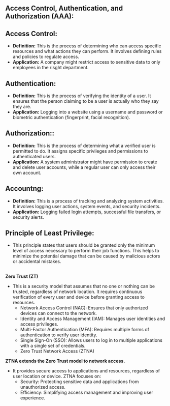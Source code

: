 ## Access Control, Authentication, and Authorization (AAA):

## Access Control:
- **Definition:**  This is the process of determining who can access specific resources and what actions they can perform. It involves defining rules and policies to regulate access.
- **Application:** A company might restrict access to sensitive data to only employees in the risght department.

## Authentication:
- **Definition:**  This is the process of verifying the identity of a user. It ensures that the person claiming to be a user is actually who they say they are.
- **Application:**  Logging into a website using a username and password or biometric authentication (fingerprint, facial recognition).

## Authorization::
- **Definition:**  This is the process of determining what a verified user is permitted to do. It assigns specific privileges and permissions to authenticated users.
- **Application:** A system administrator might have permission to create and delete user accounts, while a regular user can only access their own account.

## Accountng:
- **Definition:**  This is a process of tracking and analyzing system activities. It involves logging user actions, system events, and security incidents.
- **Application:** Logging failed login attempts, successful file transfers, or security alerts.

## Principle of Least Privilege:
 - This principle states that users should be granted only the minimum level of access necessary to perform their job functions. This helps to minimize the potential damage that can be caused by malicious actors or accidental mistakes.


##
**Zero Trust (ZT)**

- This is a security model that assumes that no one or nothing can be trusted, regardless of network location. It requires continuous verification of every user and device before granting access to resources.
  - Network Access Control (NAC): Ensures that only authorized devices can connect to the network.
  - Identity and Access Management (IAM): Manages user identities and access privileges.
  - Multi-Factor Authentication (MFA): Requires multiple forms of authentication to verify user identity.
  - Single Sign-On (SSO): Allows users to log in to multiple applications with a single set of credentials.
  - Zero Trust Network Access (ZTNA)

**ZTNA extends the Zero Trust model to network access.**
- It provides secure access to applications and resources, regardless of user location or device. ZTNA focuses on:
   - Security: Protecting sensitive data and applications from unauthorized access.
   - Efficiency: Simplifying access management and improving user experience.
